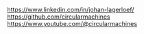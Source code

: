 https://www.linkedin.com/in/johan-lagerloef/
https://github.com/circularmachines
https://www.youtube.com/@circularmachines


